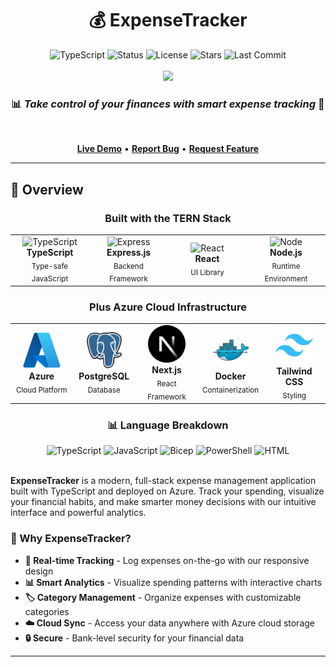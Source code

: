 <div align="center">

# 💰 ExpenseTracker

<img src="https://img.shields.io/badge/TypeScript-88.1%25-blue?style=for-the-badge&logo=typescript&logoColor=white" alt="TypeScript">
<img src="https://img.shields.io/badge/Status-Active-success?style=for-the-badge&logo=statuspal" alt="Status">
<img src="https://img.shields.io/badge/License-MIT-yellow?style=for-the-badge&logo=opensourceinitiative" alt="License">
<img src="https://img.shields.io/github/stars/JohnGabriel1998/ExpenseTracker?style=for-the-badge&logo=github" alt="Stars">
<img src="https://img.shields.io/github/last-commit/JohnGabriel1998/ExpenseTracker?style=for-the-badge&logo=git&logoColor=white" alt="Last Commit">

<br/>
<br/>

<img src="https://user-images.githubusercontent.com/74038190/235224431-e8c8c12e-6826-47f1-89fb-2ddad83b3abf.gif" width="300">

### 📊 _Take control of your finances with smart expense tracking_ 💸

<br/>

[**Live Demo**](https://expensetracker.johngabriel.dev) • [**Report Bug**](https://github.com/JohnGabriel1998/ExpenseTracker/issues) • [**Request Feature**](https://github.com/JohnGabriel1998/ExpenseTracker/issues)

</div>

---

## 🌟 Overview

<div align="center">

### Built with the **TERN** Stack

<table>
<tr>
<td align="center" width="25%">
<img src="https://user-images.githubusercontent.com/74038190/212257454-16e3712e-945a-4ca2-b238-408ad0bf87e6.gif" width="80" alt="TypeScript">
<br><strong>TypeScript</strong>
<br><sub>Type-safe JavaScript</sub>
</td>
<td align="center" width="25%">
<img src="https://user-images.githubusercontent.com/74038190/212257467-871d32b7-e401-42e8-a166-fcfd7baa4c6b.gif" width="80" alt="Express">
<br><strong>Express.js</strong>
<br><sub>Backend Framework</sub>
</td>
<td align="center" width="25%">
<img src="https://user-images.githubusercontent.com/74038190/212257465-7ce8d493-cac5-494e-982a-5a9deb852c4b.gif" width="80" alt="React">
<br><strong>React</strong>
<br><sub>UI Library</sub>
</td>
<td align="center" width="25%">
<img src="https://user-images.githubusercontent.com/74038190/212257468-1e9a91f1-b626-4baa-b15d-5c385dfa7ed2.gif" width="80" alt="Node">
<br><strong>Node.js</strong>
<br><sub>Runtime Environment</sub>
</td>
</tr>
</table>

### Plus Azure Cloud Infrastructure

<table>
<tr>
<td align="center" width="20%">
<img src="https://raw.githubusercontent.com/devicons/devicon/master/icons/azure/azure-original.svg" width="60" alt="Azure">
<br><strong>Azure</strong>
<br><sub>Cloud Platform</sub>
</td>
<td align="center" width="20%">
<img src="https://raw.githubusercontent.com/devicons/devicon/master/icons/postgresql/postgresql-original.svg" width="60" alt="PostgreSQL">
<br><strong>PostgreSQL</strong>
<br><sub>Database</sub>
</td>
<td align="center" width="20%">
<img src="https://raw.githubusercontent.com/devicons/devicon/master/icons/nextjs/nextjs-original.svg" width="60" alt="Next.js">
<br><strong>Next.js</strong>
<br><sub>React Framework</sub>
</td>
<td align="center" width="20%">
<img src="https://raw.githubusercontent.com/devicons/devicon/master/icons/docker/docker-original.svg" width="60" alt="Docker">
<br><strong>Docker</strong>
<br><sub>Containerization</sub>
</td>
<td align="center" width="20%">
<img src="https://raw.githubusercontent.com/devicons/devicon/master/icons/tailwindcss/tailwindcss-original.svg" width="60" alt="Tailwind">
<br><strong>Tailwind CSS</strong>
<br><sub>Styling</sub>
</td>
</tr>
</table>

### 📊 Language Breakdown

<div align="center">
<img src="https://img.shields.io/badge/TypeScript-88.1%25-3178C6?style=flat-square&logo=typescript&logoColor=white" alt="TypeScript">
<img src="https://img.shields.io/badge/JavaScript-7.4%25-F7DF1E?style=flat-square&logo=javascript&logoColor=black" alt="JavaScript">
<img src="https://img.shields.io/badge/Bicep-2.3%25-0080FF?style=flat-square&logo=microsoftazure&logoColor=white" alt="Bicep">
<img src="https://img.shields.io/badge/PowerShell-0.9%25-5391FE?style=flat-square&logo=powershell&logoColor=white" alt="PowerShell">
<img src="https://img.shields.io/badge/HTML-0.4%25-E34F26?style=flat-square&logo=html5&logoColor=white" alt="HTML">
</div>

</div>

<br/>

**ExpenseTracker** is a modern, full-stack expense management application built with TypeScript and deployed on Azure. Track your spending, visualize your financial habits, and make smarter money decisions with our intuitive interface and powerful analytics.

### 🎯 Why ExpenseTracker?

- **📱 Real-time Tracking** - Log expenses on-the-go with our responsive design
- **📊 Smart Analytics** - Visualize spending patterns with interactive charts
- **🏷️ Category Management** - Organize expenses with customizable categories
- **☁️ Cloud Sync** - Access your data anywhere with Azure cloud storage
- **🔒 Secure** - Bank-level security for your financial data

---
